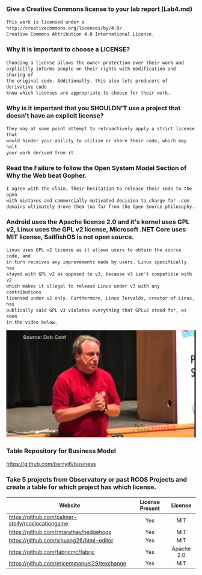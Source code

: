 
### Give a Creative Commons license to your lab report (Lab4.md)
    This work is licensed under a http://creativecommons.org/licenses/by/4.0/
    Creative Commons Attribution 4.0 International License.

### Why it is important to choose a LICENSE?

    Choosing a license allows the owner protection over their work and
    explicitly informs people on their rights with modification and sharing of
    the original code. Additionally, this also lets producers of derivative code
    know which licenses are appropriate to choose for their work.

### Why is it important that you SHOULDN'T use a project that doesn't have an explicit license?
    They may at some point attempt to retroactively apply a strict license that
    would hinder your ability to utilize or share their code, which may halt
    your work derived from it.

### Read the Failure to follow the Open System Model Section of Why the Web beat Gopher.
    I agree with the claim. Their hesitation to release their code to the open
    with mistakes and commercially motivated decision to charge for .com
    domains ultimately drove them too far from the Open Source philosophy.

### Android uses the Apache license 2.0 and it's kernel uses GPL v2, Linux uses the GPL v2 license, Microsoft .NET Core uses MIT license, SailfishOS is not open source.
    Linux uses GPL v2 license as it allows users to obtain the source code, and
    in turn receives any improvements made by users. Linux specifically has
    stayed with GPL v2 as opposed to v3, because v3 isn't compatible with v2
    which makes it illegal to release Linux under v3 with any contributions
    licensed under v2 only. Furthermore, Linus Torvalds, creator of Linux, has
    publically said GPL v3 violates everything that GPLv2 stood for, as seen
    in the video below.
[![Linus Torvalds says GPL v3 violates everything that GPLv2 stood for](Linus.jpg)](https://www.youtube.com/watch?v=PaKIZ7gJlRU)

### Table Repository for Business Model
https://github.com/berryj6/business

### Take 5 projects from Observatory or past RCOS Projects and create a table for which project has which license.
Website | License Present | License
--------|:----------------:|:-----------:
https://github.com/palmer-stolly/rcoslocationgame | Yes | MIT
https://github.com/rmarathay/hedgehogs | Yes | MIT
https://github.com/sjhuang26/html-editor | Yes | MIT
https://github.com/fabricmc/fabric | Yes | Apache 2.0
https://github.com/ericemmanuel29/texchange | Yes | MIT
